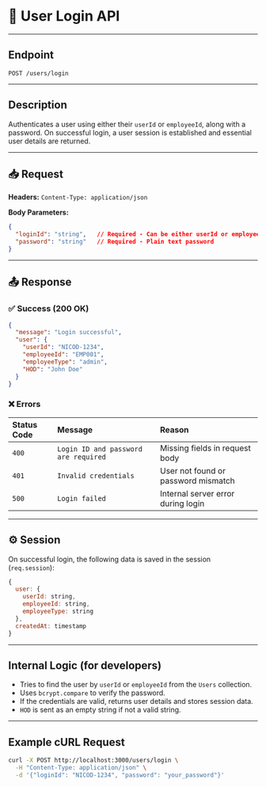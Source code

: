 # 🔐 User Login API

---

## Endpoint
`POST /users/login`

---

## Description
Authenticates a user using either their `userId` or `employeeId`, along with a password. On successful login, a user session is established and essential user details are returned.

---

## 📥 Request

**Headers:**
`Content-Type: application/json`

**Body Parameters:**
```json
{
  "loginId": "string",   // Required - Can be either userId or employeeId
  "password": "string"   // Required - Plain text password
}
```

---

## 📤 Response

### ✅ Success (200 OK)
```json
{
  "message": "Login successful",
  "user": {
    "userId": "NICOD-1234",
    "employeeId": "EMP001",
    "employeeType": "admin",
    "HOD": "John Doe"
  }
}
```

### ❌ Errors

| Status Code | Message | Reason |
| :--- | :--- | :--- |
| `400` | `Login ID and password are required` | Missing fields in request body |
| `401` | `Invalid credentials` | User not found or password mismatch |
| `500` | `Login failed` | Internal server error during login |

---

## ⚙️ Session
On successful login, the following data is saved in the session (`req.session`):
```javascript
{
  user: {
    userId: string,
    employeeId: string,
    employeeType: string
  },
  createdAt: timestamp
}
```

---

## Internal Logic (for developers)
* Tries to find the user by `userId` or `employeeId` from the `Users` collection.
* Uses `bcrypt.compare` to verify the password.
* If the credentials are valid, returns user details and stores session data.
* `HOD` is sent as an empty string if not a valid string.

---

## Example cURL Request
```sh
curl -X POST http://localhost:3000/users/login \
  -H "Content-Type: application/json" \
  -d '{"loginId": "NICOD-1234", "password": "your_password"}'
